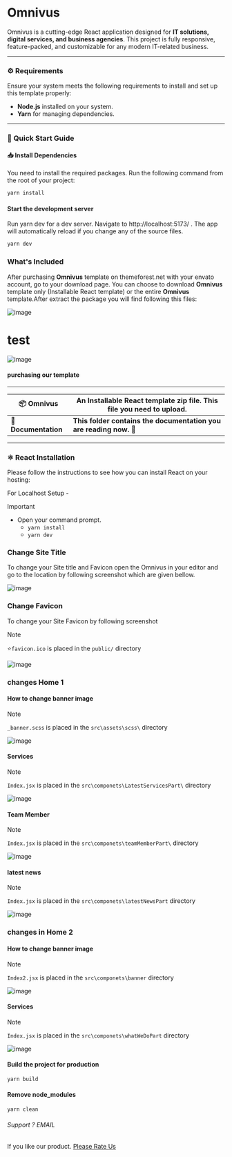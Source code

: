 

# Omnivus  

Omnivus is a cutting-edge React application designed for **IT solutions, digital services, and business agencies**. This project is fully responsive, feature-packed, and customizable for any modern IT-related business.  

---

### ⚙️ Requirements  

Ensure your system meets the following requirements to install and set up this template properly:  
- **Node.js** installed on your system.  
- **Yarn** for managing dependencies.  

---

### 🚀 Quick Start Guide  

#### 📥 Install Dependencies  

You need to install the required packages. Run the following command from the root of your project:  
```bash
yarn install
```

#### Start the development server

Run yarn dev for a dev server. Navigate to http://localhost:5173/ . The app will automatically reload if you change any of the source files. 
```bash
yarn dev
```

### What's Included
After purchasing __Omnivus__ template on themeforest.net with your envato account, go to your download page. You can choose to download __Omnivus__ template only (Installable React template) or the entire __Omnivus__ template.After extract the package you will find following this files: 

![image](./main.png)
# test

![image](./fils.png)


#### purchasing our template
---

| 📦 **Omnivus**          | **An Installable React template zip file.** This file you need to upload.    |
|--------------------------|-----------------------------------------------------------------------------|
| 📄 **Documentation**     | **This folder contains the documentation you are reading now.** 🙂         |

---

### ⚛️ React Installation  
Please follow the instructions to see how you can install React on your hosting: 

 For Localhost Setup -
> [!IMPORTANT]
> 
> - Open your command prompt.
>   - `yarn install`
>   - `yarn dev`



### Change Site Title

To change your Site title and Favicon open the Omnivus in your editor and go to the location by following screenshot which are given bellow.

![image](./title.png)

### Change Favicon

To change your Site Favicon by following screenshot
> [!NOTE]  
> ⭐`favicon.ico` is placed in the `public/` directory

![image](./icon.png)



### changes Home 1 
#### How to change banner image

> [!NOTE]  
> `_banner.scss` is placed in the `src\assets\scss\` directory

![image](./banner-imgs.png)


#### Services

> [!NOTE]  
> `Index.jsx` is placed in the `src\componets\LatestServicesPart\` directory

![image](./service.png)


#### Team Member

> [!NOTE]  
> `Index.jsx` is placed in the `src\componets\teamMemberPart\` directory

![image](./team-member.png)


#### latest news

> [!NOTE]  
> `Index.jsx` is placed in the `src\componets\latestNewsPart` directory

![image](./news-blog.png)



### changes in Home 2

#### How to change banner image

> [!NOTE]  
> `Index2.jsx` is placed in the `src\componets\banner` directory

![image](./banner-img-2.png)


#### Services

> [!NOTE]  
> `Index.jsx` is placed in the `src\componets\whatWeDoPart` directory

![image](./service-2.png)




#### Build the project for production

```bash
yarn build
```

#### Remove node_modules

```bash
yarn clean
```

###### Support ? _EMAIL_

If you like our product. [Please Rate Us](https://themeforest.net/user/ducor)
